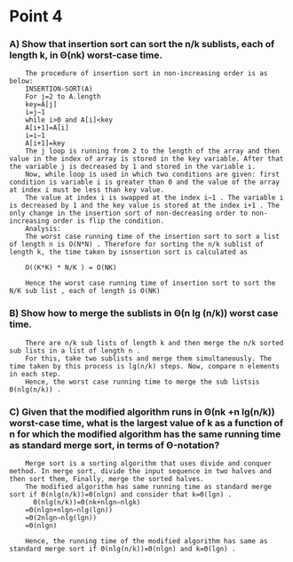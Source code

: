 # Point 4 
   ### A) Show that insertion sort can sort the n/k sublists, each of length k, in Θ(nk) worst-case time. 
        The procedure of insertion sort in non-increasing order is as below:
        INSERTION-SORT(A)
        For j=2 to A.length
        key=A[j]
        i=j−1
        while i>0 and A[i]<key
        A[i+1]=A[i]
        i=i−1
        A[i+1]=key
        The j loop is running from 2 to the length of the array and then value in the index of array is stored in the key variable. After that the variable j is decreased by 1 and stored in the variable i.
        Now, while loop is used in which two conditions are given: first condition is variable i is greater than 0 and the value of the array at index i must be less than key value.
        The value at index i is swapped at the index i−1 . The variable i is decreased by 1 and the key value is stored at the index i+1 . The only change in the insertion sort of non-decreasing order to non-increasing order is flip the condition.
        Analysis:
        The worst case running time of the insertion sort to sort a list of length n is O(N*N) . Therefore for sorting the n/k sublist of length k, the time taken by isnsertion sort is calculated as 

        O((K*K) * N/K ) = O(NK)

        Hence the worst case running time of insertion sort to sort the N/K sub list , each of length is O(NK)

   ### B) Show how to merge the sublists in Θ(n lg (n/k)) worst case time.
        There are n/k sub lists of length k and then merge the n/k sorted sub lists in a list of length n .
        For this, take two sublists and merge them simultaneously. The time taken by this process is lg(n/k) steps. Now, compare n elements in each step.
        Hence, the worst case running time to merge the sub listsis Θ(nlg(n/k)) .


   ### C) Given that the modified algorithm runs in Θ(nk +n lg(n/k)) worst-case time, what is the largest value of k as a function of n for which the modified algorithm has the same running time as standard merge sort, in terms of Θ-notation?


        Merge sort is a sorting algorithm that uses divide and conquer method. In merge sort, divide the input sequence in two halves and then sort them, Finally, merge the sorted halves.
        The modified algorithm has same running time as standard merge sort if Θ(nlg(n/k))=Θ(nlgn) and consider that k=Θ(lgn) .
          Θ(nlg(n/k))=Θ(nk+nlgn−nlgk)
        =Θ(nlgn+nlgn−nlg(lgn))
        =Θ(2nlgn−nlg(lgn))
        =Θ(nlgn)

        Hence, the running time of the modified algorithm has same as standard merge sort if Θ(nlg(n/k))=Θ(nlgn) and k=Θ(lgn) .

